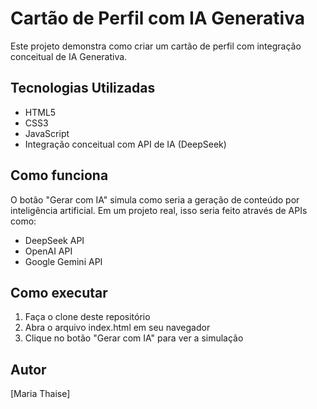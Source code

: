 # Cartão de Perfil com IA Generativa

Este projeto demonstra como criar um cartão de perfil com integração conceitual de IA Generativa.

## Tecnologias Utilizadas
- HTML5
- CSS3
- JavaScript
- Integração conceitual com API de IA (DeepSeek)

## Como funciona
O botão "Gerar com IA" simula como seria a geração de conteúdo por inteligência artificial. Em um projeto real, isso seria feito através de APIs como:
- DeepSeek API
- OpenAI API
- Google Gemini API

## Como executar
1. Faça o clone deste repositório
2. Abra o arquivo index.html em seu navegador
3. Clique no botão "Gerar com IA" para ver a simulação

## Autor
[Maria Thaise]
